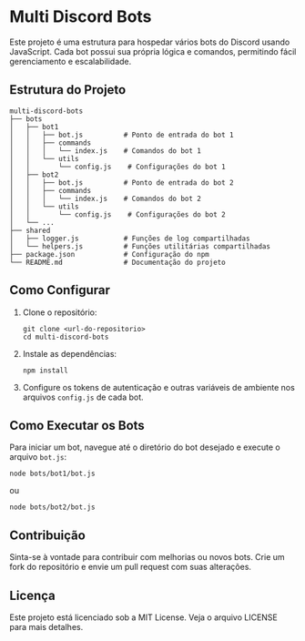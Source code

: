 # Multi Discord Bots

Este projeto é uma estrutura para hospedar vários bots do Discord usando JavaScript. Cada bot possui sua própria lógica e comandos, permitindo fácil gerenciamento e escalabilidade.

## Estrutura do Projeto

```
multi-discord-bots
├── bots
│   ├── bot1
│   │   ├── bot.js          # Ponto de entrada do bot 1
│   │   ├── commands
│   │   │   └── index.js    # Comandos do bot 1
│   │   └── utils
│   │       └── config.js    # Configurações do bot 1
│   ├── bot2
│   │   ├── bot.js          # Ponto de entrada do bot 2
│   │   ├── commands
│   │   │   └── index.js    # Comandos do bot 2
│   │   └── utils
│   │       └── config.js    # Configurações do bot 2
│   └── ...
├── shared
│   ├── logger.js           # Funções de log compartilhadas
│   └── helpers.js          # Funções utilitárias compartilhadas
├── package.json            # Configuração do npm
└── README.md               # Documentação do projeto
```

## Como Configurar

1. Clone o repositório:
   ```
   git clone <url-do-repositorio>
   cd multi-discord-bots
   ```

2. Instale as dependências:
   ```
   npm install
   ```

3. Configure os tokens de autenticação e outras variáveis de ambiente nos arquivos `config.js` de cada bot.

## Como Executar os Bots

Para iniciar um bot, navegue até o diretório do bot desejado e execute o arquivo `bot.js`:

```
node bots/bot1/bot.js
```

ou

```
node bots/bot2/bot.js
```

## Contribuição

Sinta-se à vontade para contribuir com melhorias ou novos bots. Crie um fork do repositório e envie um pull request com suas alterações.

## Licença

Este projeto está licenciado sob a MIT License. Veja o arquivo LICENSE para mais detalhes.